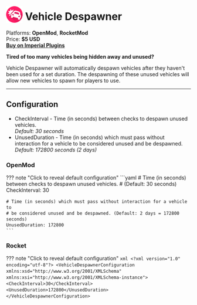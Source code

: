 # <img src="/assets/images/plugins/vehicle-despawner/logo.png" width="45" style="vertical-align: bottom;"/> Vehicle Despawner

Platforms: **OpenMod**, **RocketMod**  
Price: **$5 USD**  
**[Buy on Imperial Plugins](https://imperialplugins.com/Unturned/Products/Vehicle-Despawner)**

**Tired of too many vehicles being hidden away and unused?**

Vehicle Despawner will automatically despawn vehicles after they haven't been used for a set duration. The despawning of these unused vehicles will allow new vehicles to spawn for players to use.

***

## Configuration

- CheckInterval - Time (in seconds) between checks to despawn unused vehicles.  
  *Default: 30 seconds*
- UnusedDuration - Time (in seconds) which must pass without interaction for a vehicle to be considered unused and be despawned.  
  *Default: 172800 seconds (2 days)*

### OpenMod

??? note "Click to reveal default configuration"
    ```yaml
    # Time (in seconds) between checks to despawn unused vehicles.
    # (Default: 30 seconds)
    CheckInterval: 30

    # Time (in seconds) which must pass without interaction for a vehicle to
    # be considered unused and be despawned. (Default: 2 days = 172800 seconds)
    UnusedDuration: 172800
    ```

### Rocket

??? note "Click to reveal default configuration"
    ```xml
    <?xml version="1.0" encoding="utf-8"?>
    <VehicleDespawnerConfiguration xmlns:xsd="http://www.w3.org/2001/XMLSchema" xmlns:xsi="http://www.w3.org/2001/XMLSchema-instance">
      <CheckInterval>30</CheckInterval>
      <UnusedDuration>172800</UnusedDuration>
    </VehicleDespawnerConfiguration>
    ```